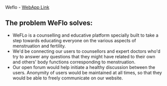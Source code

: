 Weflo - [WebApp Link](https://ananditakhanooja12.wixsite.com/my-site)
## The problem WeFlo solves:
- WeFLo is a counselling and educative platform specially built to take a step towards educating everyone on the various aspects of menstruation and fertility.
- We'd be connecting our users to counsellors and expert doctors who'd try to answer any questions that they might have related to their own and others' body functions corresponding to menstruation. 
- Our open forum would help initiate a healthy discussion between the users. Anonymity of users would be maintained at all times, so that they would be able to freely communicate on our website.

